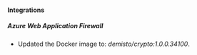 #### Integrations
##### Azure Web Application Firewall
- Updated the Docker image to: *demisto/crypto:1.0.0.34100*.
